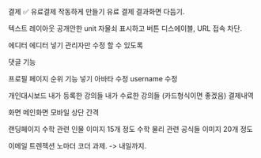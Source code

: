 결제
    ✅ 유료결제 작동하게 만들기
    유료 결제 결과화면 다듬기.


텍스트 레이아웃
    공개안한 unit 자물쇠 표시하고 버튼 디스에이블, URL 접속 차단. 

에디터
    에디터 넣기
    관리자만 수정 할 수 있도록

댓글 기능




프로필 페이지
    순위 기능 넣기
    아바타 수정
    username 수정

개인대시보드
    내가 등록한 강의들
    내가 수료한 강의들 (카드형식이면 좋겠음)
    결제내역


화면
    메인화면 모바일 상단 간격


랜딩페이지
    수학 관련 인물 이미지 15개 정도
    수학 물리 관련 공식들 이미지 20개 정도


이메일 트렌젝션
    노마더 코더 과제. -> 내일까지. 